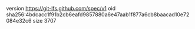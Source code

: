 version https://git-lfs.github.com/spec/v1
oid sha256:4bdcacc1f91b2cb6eafd9857880a6e47aab1f877a6cb8baacad10e72084e32c6
size 3707
